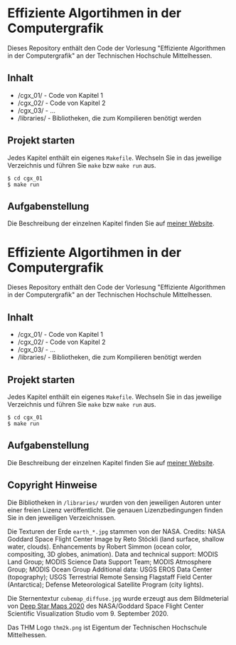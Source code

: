 # Effiziente Algortihmen in der Computergrafik

Dieses Repository enthält den Code der Vorlesung "Effiziente Algorithmen in der Computergrafik" an der Technischen Hochschule Mittelhessen.

## Inhalt

- /cgx_01/ - Code von Kapitel 1
- /cgx_02/ - Code von Kapitel 2
- /cgx_03/ - ...
- /libraries/ - Bibliotheken, die zum Kompilieren benötigt werden


## Projekt starten

Jedes Kapitel enthält ein eigenes `Makefile`. Wechseln Sie in das jeweilige Verzeichnis und führen Sie `make` bzw `make run` aus.

```
$ cd cgx_01
$ make run
```


## Aufgabenstellung

Die Beschreibung der einzelnen Kapitel finden Sie auf [meiner Website](https://www.tobias-reimann.com/thm/effiziente-algorithmen-in-der-computergrafik/).

# Effiziente Algortihmen in der Computergrafik

Dieses Repository enthält den Code der Vorlesung "Effiziente Algorithmen in der Computergrafik" an der Technischen Hochschule Mittelhessen.

## Inhalt

- /cgx_01/ - Code von Kapitel 1
- /cgx_02/ - Code von Kapitel 2
- /cgx_03/ - ...
- /libraries/ - Bibliotheken, die zum Kompilieren benötigt werden


## Projekt starten

Jedes Kapitel enthält ein eigenes `Makefile`. Wechseln Sie in das jeweilige Verzeichnis und führen Sie `make` bzw `make run` aus.

```
$ cd cgx_01
$ make run
```


## Aufgabenstellung

Die Beschreibung der einzelnen Kapitel finden Sie auf [meiner Website](https://www.tobias-reimann.com/thm/effiziente-algorithmen-in-der-computergrafik/).


## Copyright Hinweise

Die Bibliotheken in `/libraries/` wurden von den jeweiligen Autoren unter einer freien Lizenz veröffentlicht. Die genauen Lizenzbedingungen finden Sie in den jeweiligen Verzeichnissen.

Die Texturen der Erde `earth_*.jpg` stammen von der NASA. Credits: NASA Goddard Space Flight Center Image by Reto Stöckli (land surface, shallow water, clouds). Enhancements by Robert Simmon (ocean color, compositing, 3D globes, animation). Data and technical support: MODIS Land Group; MODIS Science Data Support Team; MODIS Atmosphere Group; MODIS Ocean Group Additional data: USGS EROS Data Center (topography); USGS Terrestrial Remote Sensing Flagstaff Field Center (Antarctica); Defense Meteorological Satellite Program (city lights).

Die Sternentextur `cubemap_diffuse.jpg` wurde erzeugt aus dem Bildmeterial von [Deep Star Maps 2020](https://svs.gsfc.nasa.gov/4851) des NASA/Goddard Space Flight Center Scientific Visualization Studio vom 9. September 2020.

Das THM Logo `thm2k.png` ist Eigentum der Technischen Hochschule Mittelhessen.